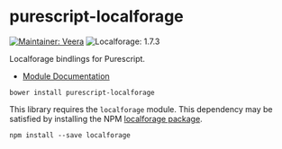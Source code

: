 # purescript-localforage

[![Maintainer: Veera](https://img.shields.io/badge/Maintainer-veera-green)](https://github.com/MVMS1994)
![Localforage: 1.7.3](https://img.shields.io/badge/localforage-1.7.3-blue)

Localforage bindlings for Purescript.

- [Module Documentation](https://pursuit.purescript.org/packages/purescript-localforage/)

```
bower install purescript-localforage
```


This library requires the `localforage` module. This dependency may be satisfied by installing the NPM [localforage package](https://www.npmjs.com/package/localforage).

```
npm install --save localforage
```